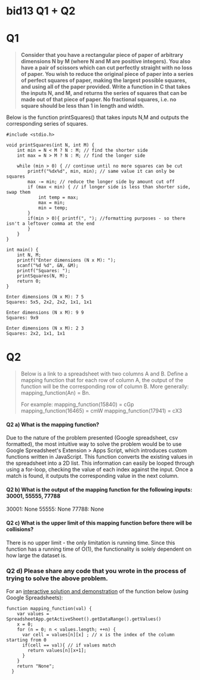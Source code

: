 # bid13 Q1 + Q2
# Q1
> **Consider that you have a rectangular piece of paper of arbitrary dimensions N by M (where N and M are positive integers). You also have a pair of scissors which can cut perfectly straight with no loss of paper. You wish to reduce the original piece of paper into a series of perfect squares of paper, making the largest possible squares, and using all of the paper provided. Write a function in C that takes the inputs N, and M, and returns the series of squares that can be made out of that piece of paper. No fractional squares, i.e. no square should be less than 1 in length and width.**

Below is the function printSquares() that takes inputs N,M and outputs the corresponding series of squares.

```
#include <stdio.h>

void printSquares(int N, int M) {
    int min = N < M ? N : M; // find the shorter side
    int max = N > M ? N : M; // find the longer side

    while (min > 0) { // continue until no more squares can be cut
        printf("%dx%d", min, min); // same value it can only be squares
        max -= min; // reduce the longer side by amount cut off
        if (max < min) { // if longer side is less than shorter side, swap them
            int temp = max;
            max = min;
            min = temp;
        }
        if(min > 0){ printf(", "); //formatting purposes - so there isn't a leftover comma at the end
        }
    }
}

int main() {
    int N, M;
    printf("Enter dimensions (N x M): ");
    scanf("%d %d", &N, &M);
    printf("Squares: ");
    printSquares(N, M);
    return 0;
}
```
```
Enter dimensions (N x M): 7 5
Squares: 5x5, 2x2, 2x2, 1x1, 1x1
```
```
Enter dimensions (N x M): 9 9
Squares: 9x9
```
```
Enter dimensions (N x M): 2 3
Squares: 2x2, 1x1, 1x1
```


# Q2
> Below is a link to a spreadsheet with two columns A and B. Define a mapping function that for each row of column A, the output of the function will be the corresponding row of column B. More generally: mapping_function(An) =  Bn.  
> 
> For example:
> mapping_function(15840) = cGp
> mapping_function(16465) = cmW
> mapping_function(17941) = cX3

#### Q2 a) What is the mapping function?

Due to the nature of the problem presented (Google spreadsheet, csv formatted), the most intuitive way to solve the problem would be to use Google Spreadsheet's Extension > Apps Script, which introduces custom functions written in JavaScript. This function converts the existing values in the spreadsheet into a 2D list. This information can easily be looped through using a for-loop, checking the value of each index against the input. Once a match is found, it outputs the corresponding value in the next column.

#### Q2 b) What is the output of the mapping function for the following inputs: 30001, 55555, 77788
30001: None
55555: None
77788: None

#### Q2 c) What is the upper limit of this mapping function before there will be collisions? 
 
    
There is no upper limit - the only limitation is running time. Since this function has a running time of O(1), the functionality is solely dependent on how large the dataset is.


### Q2 d) Please share any code that you wrote in the process of trying to solve the above problem.
For an [interactive solution and demonstration](https://docs.google.com/spreadsheets/d/10NzXwKwLOcFeF8YdDDTXZmIIy4Bcs_wi6WObsQod6M4/edit?usp=sharing) of the function below (using Google Spreadsheets):    
    
```
function mapping_function(val) {
    var values = SpreadsheetApp.getActiveSheet().getDataRange().getValues()
    x = 0;
    for (n = 0; n < values.length; ++n) {
      var cell = values[n][x] ; // x is the index of the column starting from 0
      if(cell == val){ // if values match
        return values[n][x+1];
      }
    }
    return "None";
  }
```
